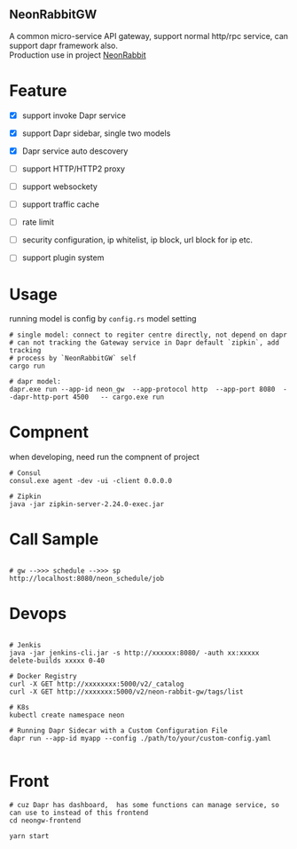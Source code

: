 NeonRabbitGW
-------------------

A common micro-service API gateway, support normal http/rpc service, can support dapr framework also. </br>
Production use in project [NeonRabbit](https://github.com/halokid/NeonRabbit) 

# Feature

- [x] support invoke Dapr service 
- [x] support Dapr sidebar, single two models
- [x] Dapr service auto descovery
- [ ] support HTTP/HTTP2 proxy
- [ ] support websockety
- [ ] support traffic cache 
- [ ] rate limit
- [ ] security configuration, ip whitelist, ip block, url block for ip etc.
- [ ] support plugin system



# Usage
running model is config by `config.rs` model setting
```shell
# single model: connect to regiter centre directly, not depend on dapr
# can not tracking the Gateway service in Dapr default `zipkin`, add tracking
# process by `NeonRabbitGW` self
cargo run

# dapr model:
dapr.exe run --app-id neon_gw  --app-protocol http  --app-port 8080  --dapr-http-port 4500   -- cargo.exe run

```

# Compnent
when developing, need run the compnent of project

```shell
# Consul
consul.exe agent -dev -ui -client 0.0.0.0

# Zipkin
java -jar zipkin-server-2.24.0-exec.jar
```


# Call Sample

```shell

# gw -->>> schedule -->>> sp
http://localhost:8080/neon_schedule/job

```

# Devops

```shell

# Jenkis
java -jar jenkins-cli.jar -s http://xxxxxx:8080/ -auth xx:xxxxx  delete-builds xxxxx 0-40

# Docker Registry
curl -X GET http://xxxxxxxx:5000/v2/_catalog
curl -X GET http://xxxxxxx:5000/v2/neon-rabbit-gw/tags/list

# K8s
kubectl create namespace neon

# Running Dapr Sidecar with a Custom Configuration File
dapr run --app-id myapp --config ./path/to/your/custom-config.yaml


```


# Front
```shell 
# cuz Dapr has dashboard,  has some functions can manage service, so can use to instead of this frontend
cd neongw-frontend

yarn start

```



